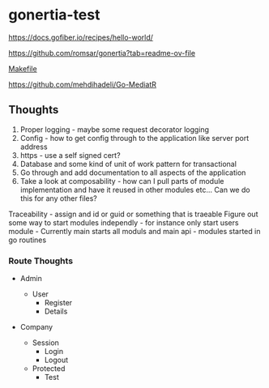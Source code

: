 # gonertia-test

https://docs.gofiber.io/recipes/hello-world/

https://github.com/romsar/gonertia?tab=readme-ov-file

[Makefile](https://gist.github.com/alexedwards/3b40775846535d0014ab1ff477e4a568)

https://github.com/mehdihadeli/Go-MediatR


## Thoughts

1) Proper logging - maybe some request decorator logging
2) Config - how to get config through to the application like server port address
3) https - use a self signed cert?
4) Database and some kind of unit of work pattern for transactional
5) Go through and add documentation to all aspects of the application
6) Take a look at composability - how can I pull parts of module implementation and have it reused in other modules etc... Can we do this for any other files?


Traceability - assign and id or guid or something that is traeable
Figure out some way to start modules independly - for instance only start users module
    - Currently main starts all moduls and main api - modules started in go routines



### Route Thoughts

- Admin
  - User
    - Register
    - Details

- Company
  - Session
    - Login
    - Logout
  - Protected
    - Test
